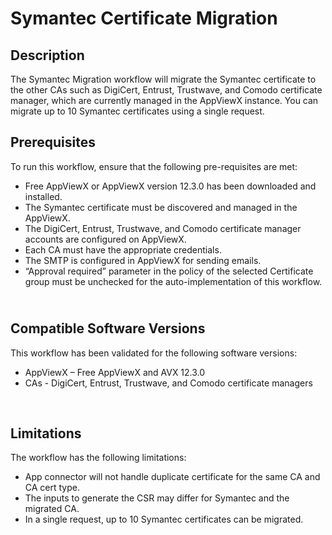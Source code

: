 <h1><strong class="final-path">Symantec Certificate Migration</strong></h1>
<h2>Description</h2>
<p>The Symantec Migration workflow will migrate the Symantec certificate to the other CAs such as DigiCert, Entrust, Trustwave, and Comodo certificate manager, which are currently managed in the AppViewX instance. You can migrate up to 10 Symantec certificates using a single request.<span class="Apple-converted-space">&nbsp;</span></p>
<h2><strong>Prerequisites</strong></h2>
<div>
<p>To run this workflow, ensure that the following pre-requisites are met:<span class="Apple-converted-space">&nbsp;</span></p>
<ul>
<li>Free AppViewX or AppViewX version 12.3.0 has been downloaded and installed.<span class="Apple-converted-space">&nbsp;</span></li>
<li>The Symantec certificate must be discovered and managed in the AppViewX.<span class="Apple-converted-space">&nbsp;</span></li>
<li>The DigiCert, Entrust, Trustwave, and Comodo certificate manager accounts are configured on AppViewX.<span class="Apple-converted-space">&nbsp;</span></li>
<li>Each CA must have the appropriate credentials.<span class="Apple-converted-space">&nbsp;</span></li>
<li>The SMTP is configured in AppViewX for sending emails.<span class="Apple-converted-space">&nbsp;</span></li>
<li>&ldquo;Approval required&rdquo; parameter in the policy of the selected Certificate group must be unchecked for the auto-implementation of this workflow.<span class="Apple-converted-space">&nbsp;</span></li>
</ul>
</div>
<h2><br /><strong>Compatible Software Versions</strong></h2>
<div>
<p>This workflow has been validated for the following software versions:<span class="Apple-converted-space">&nbsp;</span></p>
<ul>
<li>AppViewX &ndash; Free AppViewX and AVX 12.3.0<span class="Apple-converted-space">&nbsp;</span></li>
<li>CAs - DigiCert, Entrust, Trustwave, and Comodo certificate managers<span class="Apple-converted-space">&nbsp;</span></li>
</ul>
<p>&nbsp;</p>
<h2><strong>Limitations<span class="Apple-converted-space">&nbsp;</span></strong></h2>
<p>The workflow has the following limitations:<span class="Apple-converted-space">&nbsp;</span></p>
<ul>
<li>App connector will not handle duplicate certificate for the same CA and CA cert type.<span class="Apple-converted-space">&nbsp;</span></li>
<li>The inputs to generate the CSR may differ for Symantec and the migrated CA.<span class="Apple-converted-space">&nbsp;</span></li>
<li>In a single request, up to 10 Symantec certificates can be migrated.<span class="Apple-converted-space">&nbsp;</span></li>
</ul>
</div>

